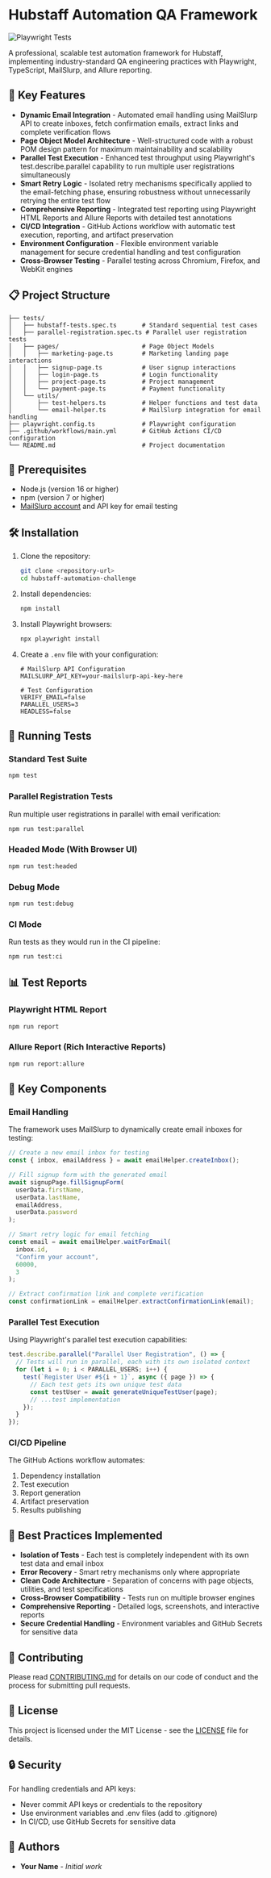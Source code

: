 # Hubstaff Automation QA Framework

![Playwright Tests](https://github.com/yourusername/hubstaff-automation-challenge/actions/workflows/main.yml/badge.svg)

A professional, scalable test automation framework for Hubstaff, implementing industry-standard QA engineering practices with Playwright, TypeScript, MailSlurp, and Allure reporting.

## 🚀 Key Features

- **Dynamic Email Integration** - Automated email handling using MailSlurp API to create inboxes, fetch confirmation emails, extract links and complete verification flows
- **Page Object Model Architecture** - Well-structured code with a robust POM design pattern for maximum maintainability and scalability
- **Parallel Test Execution** - Enhanced test throughput using Playwright's test.describe.parallel capability to run multiple user registrations simultaneously
- **Smart Retry Logic** - Isolated retry mechanisms specifically applied to the email-fetching phase, ensuring robustness without unnecessarily retrying the entire test flow
- **Comprehensive Reporting** - Integrated test reporting using Playwright HTML Reports and Allure Reports with detailed test annotations
- **CI/CD Integration** - GitHub Actions workflow with automatic test execution, reporting, and artifact preservation
- **Environment Configuration** - Flexible environment variable management for secure credential handling and test configuration
- **Cross-Browser Testing** - Parallel testing across Chromium, Firefox, and WebKit engines

## 📋 Project Structure

```
├── tests/
│   ├── hubstaff-tests.spec.ts       # Standard sequential test cases
│   ├── parallel-registration.spec.ts # Parallel user registration tests
│   ├── pages/                       # Page Object Models
│   │   ├── marketing-page.ts        # Marketing landing page interactions
│   │   ├── signup-page.ts           # User signup interactions
│   │   ├── login-page.ts            # Login functionality
│   │   ├── project-page.ts          # Project management
│   │   └── payment-page.ts          # Payment functionality
│   └── utils/
│       ├── test-helpers.ts          # Helper functions and test data
│       └── email-helper.ts          # MailSlurp integration for email handling
├── playwright.config.ts             # Playwright configuration
├── .github/workflows/main.yml       # GitHub Actions CI/CD configuration
└── README.md                        # Project documentation
```

## 🔧 Prerequisites

- Node.js (version 16 or higher)
- npm (version 7 or higher)
- [MailSlurp account](https://www.mailslurp.com/) and API key for email testing

## 🛠️ Installation

1. Clone the repository:

   ```bash
   git clone <repository-url>
   cd hubstaff-automation-challenge
   ```

2. Install dependencies:

   ```bash
   npm install
   ```

3. Install Playwright browsers:

   ```bash
   npx playwright install
   ```

4. Create a `.env` file with your configuration:

   ```
   # MailSlurp API Configuration
   MAILSLURP_API_KEY=your-mailslurp-api-key-here

   # Test Configuration
   VERIFY_EMAIL=false
   PARALLEL_USERS=3
   HEADLESS=false
   ```

## 🧪 Running Tests

### Standard Test Suite

```bash
npm test
```

### Parallel Registration Tests

Run multiple user registrations in parallel with email verification:

```bash
npm run test:parallel
```

### Headed Mode (With Browser UI)

```bash
npm run test:headed
```

### Debug Mode

```bash
npm run test:debug
```

### CI Mode

Run tests as they would run in the CI pipeline:

```bash
npm run test:ci
```

## 📊 Test Reports

### Playwright HTML Report

```bash
npm run report
```

### Allure Report (Rich Interactive Reports)

```bash
npm run report:allure
```

## 🧩 Key Components

### Email Handling

The framework uses MailSlurp to dynamically create email inboxes for testing:

```typescript
// Create a new email inbox for testing
const { inbox, emailAddress } = await emailHelper.createInbox();

// Fill signup form with the generated email
await signupPage.fillSignupForm(
  userData.firstName,
  userData.lastName,
  emailAddress,
  userData.password
);

// Smart retry logic for email fetching
const email = await emailHelper.waitForEmail(
  inbox.id,
  "Confirm your account",
  60000,
  3
);

// Extract confirmation link and complete verification
const confirmationLink = emailHelper.extractConfirmationLink(email);
```

### Parallel Test Execution

Using Playwright's parallel test execution capabilities:

```typescript
test.describe.parallel("Parallel User Registration", () => {
  // Tests will run in parallel, each with its own isolated context
  for (let i = 0; i < PARALLEL_USERS; i++) {
    test(`Register User #${i + 1}`, async ({ page }) => {
      // Each test gets its own unique test data
      const testUser = await generateUniqueTestUser(page);
      // ...test implementation
    });
  }
});
```

### CI/CD Pipeline

The GitHub Actions workflow automates:

1. Dependency installation
2. Test execution
3. Report generation
4. Artifact preservation
5. Results publishing

## 📖 Best Practices Implemented

- **Isolation of Tests** - Each test is completely independent with its own test data and email inbox
- **Error Recovery** - Smart retry mechanisms only where appropriate
- **Clean Code Architecture** - Separation of concerns with page objects, utilities, and test specifications
- **Cross-Browser Compatibility** - Tests run on multiple browser engines
- **Comprehensive Reporting** - Detailed logs, screenshots, and interactive reports
- **Secure Credential Handling** - Environment variables and GitHub Secrets for sensitive data

## 🤝 Contributing

Please read [CONTRIBUTING.md](CONTRIBUTING.md) for details on our code of conduct and the process for submitting pull requests.

## 📝 License

This project is licensed under the MIT License - see the [LICENSE](LICENSE) file for details.

## 🔒 Security

For handling credentials and API keys:

- Never commit API keys or credentials to the repository
- Use environment variables and .env files (add to .gitignore)
- In CI/CD, use GitHub Secrets for sensitive data

## 👥 Authors

- **Your Name** - _Initial work_
